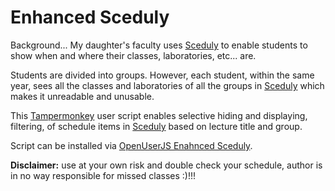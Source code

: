 # Enhanced Sceduly

Background... My daughter's faculty uses [Sceduly](https://sceduly.com/) to enable students to show when and where their classes, laboratories, etc... are.

Students are divided into groups. However, each student, within the same year, sees all the classes and laboratories of all the groups in [Sceduly](https://sceduly.com/) which makes it unreadable and unusable.

This [Tampermonkey](https://www.tampermonkey.net/) user script enables selective hiding and displaying, filtering, of schedule items in [Sceduly](https://sceduly.com/) based on lecture title and group.

Script can be installed via [OpenUserJS Enahnced Sceduly](https://openuserjs.org/scripts/tomy2105/Enhanced_Sceduly).

**Disclaimer:** use at your own risk and double check your schedule, author is in no way responsible for missed classes :)!!!



